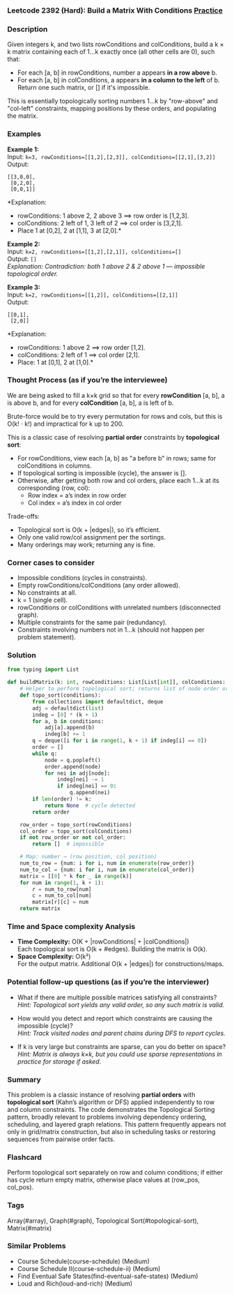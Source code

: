 ### Leetcode 2392 (Hard): Build a Matrix With Conditions [Practice](https://leetcode.com/problems/build-a-matrix-with-conditions)

### Description  
Given integers k, and two lists rowConditions and colConditions, build a k × k matrix containing each of 1…k exactly once (all other cells are 0), such that:
- For each [a, b] in rowConditions, number a appears **in a row above** b.
- For each [a, b] in colConditions, a appears **in a column to the left** of b.
Return one such matrix, or [] if it's impossible.

This is essentially topologically sorting numbers 1…k by "row-above" and "col-left" constraints, mapping positions by these orders, and populating the matrix.

### Examples  

**Example 1:**  
Input: `k=3, rowConditions=[[1,2],[2,3]], colConditions=[[2,1],[3,2]]`  
Output:  
```
[[3,0,0], 
 [0,2,0], 
 [0,0,1]]
```
*Explanation:  
- rowConditions: 1 above 2, 2 above 3 ⟹ row order is [1,2,3].
- colConditions: 2 left of 1, 3 left of 2 ⟹ col order is [3,2,1].
- Place 1 at [0,2], 2 at [1,1], 3 at [2,0].*

**Example 2:**  
Input: `k=2, rowConditions=[[1,2],[2,1]], colConditions=[]`  
Output: `[]`  
*Explanation: Contradiction: both 1 above 2 & 2 above 1 — impossible topological order.*

**Example 3:**  
Input: `k=2, rowConditions=[[1,2]], colConditions=[[2,1]]`  
Output:  
```
[[0,1], 
 [2,0]]
```
*Explanation:  
- rowConditions: 1 above 2 ⟹ row order [1,2].  
- colConditions: 2 left of 1 ⟹ col order [2,1].  
- Place: 1 at [0,1], 2 at [1,0].*

### Thought Process (as if you’re the interviewee)  

We are being asked to fill a k×k grid so that for every **rowCondition** [a, b], a is above b, and for every **colCondition** [a, b], a is left of b.

Brute-force would be to try every permutation for rows and cols, but this is O(k! ⋅ k!) and impractical for k up to 200.

This is a classic case of resolving **partial order** constraints by **topological sort**:
- For rowConditions, view each [a, b] as "a before b" in rows; same for colConditions in columns.
- If topological sorting is impossible (cycle), the answer is [].
- Otherwise, after getting both row and col orders, place each 1…k at its corresponding (row, col):
  - Row index = a’s index in row order
  - Col index = a’s index in col order

Trade-offs:
- Topological sort is O(k + |edges|), so it’s efficient.
- Only one valid row/col assignment per the sortings.
- Many orderings may work; returning any is fine.

### Corner cases to consider  
- Impossible conditions (cycles in constraints).
- Empty rowConditions/colConditions (any order allowed).
- No constraints at all.
- k = 1 (single cell).
- rowConditions or colConditions with unrelated numbers (disconnected graph).
- Multiple constraints for the same pair (redundancy).
- Constraints involving numbers not in 1…k (should not happen per problem statement).

### Solution

```python
from typing import List

def buildMatrix(k: int, rowConditions: List[List[int]], colConditions: List[List[int]]) -> List[List[int]]:
    # Helper to perform topological sort; returns list of node order or None if impossible (cycle).
    def topo_sort(conditions):
        from collections import defaultdict, deque
        adj = defaultdict(list)
        indeg = [0] * (k + 1)
        for a, b in conditions:
            adj[a].append(b)
            indeg[b] += 1
        q = deque([i for i in range(1, k + 1) if indeg[i] == 0])
        order = []
        while q:
            node = q.popleft()
            order.append(node)
            for nei in adj[node]:
                indeg[nei] -= 1
                if indeg[nei] == 0:
                    q.append(nei)
        if len(order) != k:
            return None  # cycle detected
        return order

    row_order = topo_sort(rowConditions)
    col_order = topo_sort(colConditions)
    if not row_order or not col_order:
        return []  # impossible

    # Map: number → (row position, col position)
    num_to_row = {num: i for i, num in enumerate(row_order)}
    num_to_col = {num: i for i, num in enumerate(col_order)}
    matrix = [[0] * k for _ in range(k)]
    for num in range(1, k + 1):
        r = num_to_row[num]
        c = num_to_col[num]
        matrix[r][c] = num
    return matrix
```

### Time and Space complexity Analysis  

- **Time Complexity:** O(K + |rowConditions| + |colConditions|)  
  Each topological sort is O(k + #edges). Building the matrix is O(k).
- **Space Complexity:** O(k²)  
  For the output matrix. Additional O(k + |edges|) for constructions/maps.

### Potential follow-up questions (as if you’re the interviewer)  

- What if there are multiple possible matrices satisfying all constraints?  
  *Hint: Topological sort yields any valid order, so any such matrix is valid.*

- How would you detect and report which constraints are causing the impossible (cycle)?  
  *Hint: Track visited nodes and parent chains during DFS to report cycles.*

- If k is very large but constraints are sparse, can you do better on space?  
  *Hint: Matrix is always k×k, but you could use sparse representations in practice for storage if asked.*

### Summary
This problem is a classic instance of resolving **partial orders** with **topological sort** (Kahn’s algorithm or DFS) applied independently to row and column constraints. The code demonstrates the Topological Sorting pattern, broadly relevant to problems involving dependency ordering, scheduling, and layered graph relations. This pattern frequently appears not only in grid/matrix construction, but also in scheduling tasks or restoring sequences from pairwise order facts.


### Flashcard
Perform topological sort separately on row and column conditions; if either has cycle return empty matrix, otherwise place values at (row_pos, col_pos).

### Tags
Array(#array), Graph(#graph), Topological Sort(#topological-sort), Matrix(#matrix)

### Similar Problems
- Course Schedule(course-schedule) (Medium)
- Course Schedule II(course-schedule-ii) (Medium)
- Find Eventual Safe States(find-eventual-safe-states) (Medium)
- Loud and Rich(loud-and-rich) (Medium)